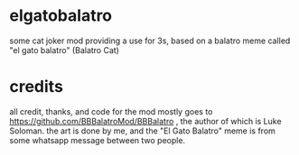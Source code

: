 # elgatobalatro
some cat joker mod providing a use for 3s, based on a balatro meme called "el gato balatro" (Balatro Cat)

# credits
all credit, thanks, and code for the mod mostly goes to https://github.com/BBBalatroMod/BBBalatro , the author of which is Luke Soloman. the art is done by me, and the "El Gato Balatro" meme is from some whatsapp message between two people.
